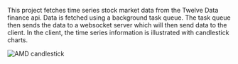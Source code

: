 This project fetches time series stock market data from the Twelve Data finance api. Data is fetched using a background task queue. The task queue then sends the data to a websocket server which will then send data to the client. In the client, the time series information is illustrated with candlestick charts.

![](../screenshots/amd_chart.png?raw=true "AMD candlestick")
